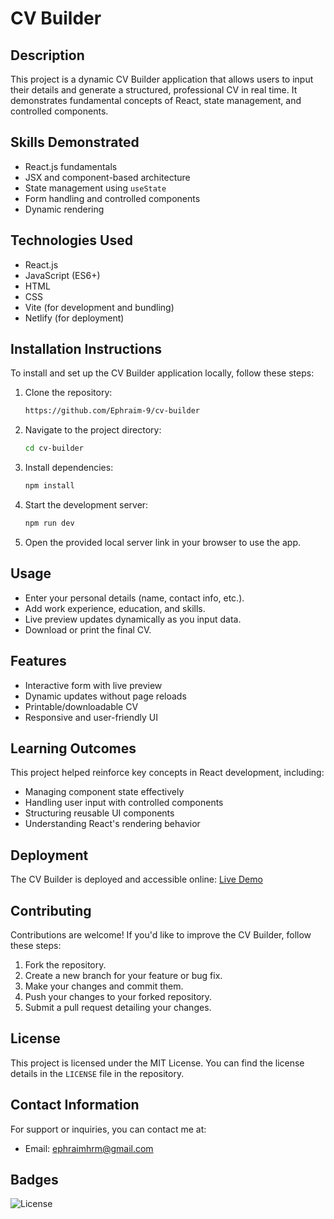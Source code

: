 # CV Builder

## Description

This project is a dynamic CV Builder application that allows users to input their details and generate a structured, professional CV in real time. It demonstrates fundamental concepts of React, state management, and controlled components.

## Skills Demonstrated

- React.js fundamentals
- JSX and component-based architecture
- State management using `useState`
- Form handling and controlled components
- Dynamic rendering

## Technologies Used

- React.js
- JavaScript (ES6+)
- HTML
- CSS
- Vite (for development and bundling)
- Netlify (for deployment)

## Installation Instructions

To install and set up the CV Builder application locally, follow these steps:

1. Clone the repository:
   ```bash
   https://github.com/Ephraim-9/cv-builder
   ```
2. Navigate to the project directory:
   ```bash
   cd cv-builder
   ```
3. Install dependencies:
   ```bash
   npm install
   ```
4. Start the development server:
   ```bash
   npm run dev
   ```
5. Open the provided local server link in your browser to use the app.

## Usage

- Enter your personal details (name, contact info, etc.).
- Add work experience, education, and skills.
- Live preview updates dynamically as you input data.
- Download or print the final CV.

## Features

- Interactive form with live preview
- Dynamic updates without page reloads
- Printable/downloadable CV
- Responsive and user-friendly UI

## Learning Outcomes

This project helped reinforce key concepts in React development, including:

- Managing component state effectively
- Handling user input with controlled components
- Structuring reusable UI components
- Understanding React's rendering behavior

## Deployment

The CV Builder is deployed and accessible online:
[Live Demo]()

## Contributing

Contributions are welcome! If you'd like to improve the CV Builder, follow these steps:

1. Fork the repository.
2. Create a new branch for your feature or bug fix.
3. Make your changes and commit them.
4. Push your changes to your forked repository.
5. Submit a pull request detailing your changes.

## License

This project is licensed under the MIT License. You can find the license details in the `LICENSE` file in the repository.

## Contact Information

For support or inquiries, you can contact me at:

- Email: [ephraimhrm@gmail.com](mailto:ephraimhrm@gmail.com)

## Badges

![License](https://img.shields.io/badge/license-MIT-blue.svg)
